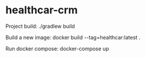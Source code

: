 # healthcar-crm

Project build:
./gradlew build

Build a new image:
docker build --tag=healthcar:latest . 

Run docker compose:
docker-compose up